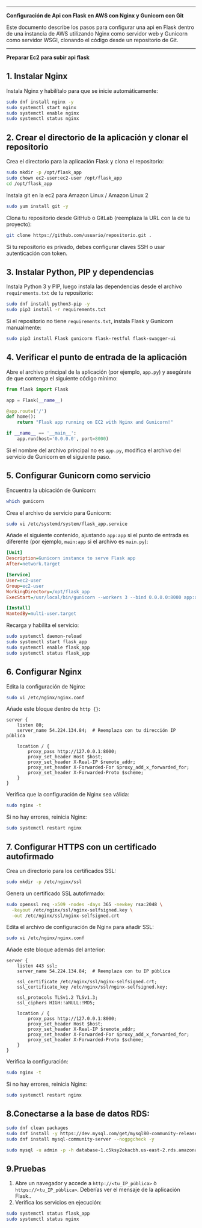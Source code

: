 

---

**Configuración de Api con Flask en AWS con Nginx y Gunicorn con Git**

Este documento describe los pasos para configurar una api en  Flask dentro de una instancia de AWS utilizando Nginx como servidor web y Gunicorn como servidor WSGI, clonando el código desde un repositorio de Git.

---

**Preparar Ec2 para subir api flask**

## 1. Instalar Nginx

Instala Nginx y habilítalo para que se inicie automáticamente:

```bash
sudo dnf install nginx -y
sudo systemctl start nginx
sudo systemctl enable nginx
sudo systemctl status nginx
```

## 2. Crear el directorio de la aplicación y clonar el repositorio
Crea el directorio para la aplicación Flask y clona el repositorio:

```bash
sudo mkdir -p /opt/flask_app
sudo chown ec2-user:ec2-user /opt/flask_app
cd /opt/flask_app
```
Instala git en la ec2 para Amazon Linux / Amazon Linux 2
```bash
sudo yum install git -y
```

Clona tu repositorio desde GitHub o GitLab (reemplaza la URL con la de tu proyecto):

```bash
git clone https://github.com/usuario/repositorio.git .
```

Si tu repositorio es privado, debes configurar claves SSH o usar autenticación con token.

## 3. Instalar Python, PIP y dependencias

Instala Python 3 y PIP, luego instala las dependencias desde el archivo `requirements.txt` de tu repositorio:

```bash
sudo dnf install python3-pip -y
sudo pip3 install -r requirements.txt
```

Si el repositorio no tiene `requirements.txt`, instala Flask y Gunicorn manualmente:

```bash
sudo pip3 install Flask gunicorn flask-restful flask-swagger-ui
```

## 4. Verificar el punto de entrada de la aplicación

Abre el archivo principal de la aplicación (por ejemplo, `app.py`) y asegúrate de que contenga el siguiente código mínimo:

```python
from flask import Flask

app = Flask(__name__)

@app.route('/')
def home():
    return "Flask app running on EC2 with Nginx and Gunicorn!"

if __name__ == '__main__':
    app.run(host='0.0.0.0', port=8000)
```

Si el nombre del archivo principal no es `app.py`, modifica el archivo del servicio de Gunicorn en el siguiente paso.

## 5. Configurar Gunicorn como servicio

Encuentra la ubicación de Gunicorn:

```bash
which gunicorn
```

Crea el archivo de servicio para Gunicorn:

```bash
sudo vi /etc/systemd/system/flask_app.service
```

Añade el siguiente contenido, ajustando `app:app` si el punto de entrada es diferente (por ejemplo, `main:app` si el archivo es `main.py`):

```ini
[Unit]
Description=Gunicorn instance to serve Flask app
After=network.target

[Service]
User=ec2-user
Group=ec2-user
WorkingDirectory=/opt/flask_app
ExecStart=/usr/local/bin/gunicorn --workers 3 --bind 0.0.0.0:8000 app:app

[Install]
WantedBy=multi-user.target
```

Recarga y habilita el servicio:

```bash
sudo systemctl daemon-reload
sudo systemctl start flask_app
sudo systemctl enable flask_app
sudo systemctl status flask_app
```

## 6. Configurar Nginx

Edita la configuración de Nginx:

```bash
sudo vi /etc/nginx/nginx.conf
```

Añade este bloque dentro de `http {}`:

```nginx
server {
    listen 80;
    server_name 54.224.134.84;  # Reemplaza con tu dirección IP pública

    location / {
        proxy_pass http://127.0.0.1:8000;
        proxy_set_header Host $host;
        proxy_set_header X-Real-IP $remote_addr;
        proxy_set_header X-Forwarded-For $proxy_add_x_forwarded_for;
        proxy_set_header X-Forwarded-Proto $scheme;
    }
}
```

Verifica que la configuración de Nginx sea válida:

```bash
sudo nginx -t
```

Si no hay errores, reinicia Nginx:

```bash
sudo systemctl restart nginx
```

## 7. Configurar HTTPS con un certificado autofirmado

Crea un directorio para los certificados SSL:

```bash
sudo mkdir -p /etc/nginx/ssl
```

Genera un certificado SSL autofirmado:

```bash
sudo openssl req -x509 -nodes -days 365 -newkey rsa:2048 \
  -keyout /etc/nginx/ssl/nginx-selfsigned.key \
  -out /etc/nginx/ssl/nginx-selfsigned.crt
```

Edita el archivo de configuración de Nginx para añadir SSL:

```bash
sudo vi /etc/nginx/nginx.conf
```

Añade este bloque además del anterior:

```nginx
server {
    listen 443 ssl;
    server_name 54.224.134.84;  # Reemplaza con tu IP pública

    ssl_certificate /etc/nginx/ssl/nginx-selfsigned.crt;
    ssl_certificate_key /etc/nginx/ssl/nginx-selfsigned.key;

    ssl_protocols TLSv1.2 TLSv1.3;
    ssl_ciphers HIGH:!aNULL:!MD5;

    location / {
        proxy_pass http://127.0.0.1:8000;
        proxy_set_header Host $host;
        proxy_set_header X-Real-IP $remote_addr;
        proxy_set_header X-Forwarded-For $proxy_add_x_forwarded_for;
        proxy_set_header X-Forwarded-Proto $scheme;
    }
}
```

Verifica la configuración:

```bash
sudo nginx -t
```

Si no hay errores, reinicia Nginx:

```bash
sudo systemctl restart nginx
```

## 8.Conectarse a la base de datos RDS:
```bash
sudo dnf clean packages
sudo dnf install -y https://dev.mysql.com/get/mysql80-community-release-el9-1.noarch.rpm
sudo dnf install mysql-community-server --nogpgcheck -y
```
```bash
sudo mysql -u admin -p -h database-1.c5ksy2okacbh.us-east-2.rds.amazonaws.com
```

## 9.Pruebas

1. Abre un navegador y accede a `http://<tu_IP_pública>` ò `https://<tu_IP_pública>`. Deberías ver el mensaje de la aplicación Flask..
3. Verifica los servicios en ejecución:

```bash
sudo systemctl status flask_app
sudo systemctl status nginx
```
